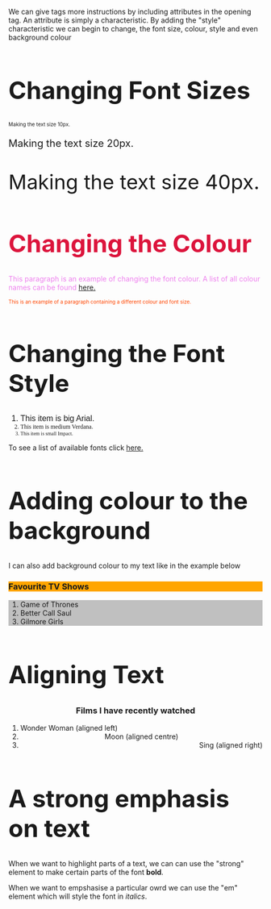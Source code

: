 <html>
	<head>
		<title>Styling the Font</title>
	</head>
	<body>
		<p>We can give tags more instructions by including attributes in the opening tag. An attribute is simply a characteristic. By adding the "style" characteristic we can begin to change, the font size, colour, style and even background colour </p>
   	 	<h1 style="font-size:48px">Changing Font Sizes</h1>
		<p style="font-size:10px">Making the text size 10px.</p>
		<p style="font-size:20px">Making the text size 20px.</p>
		<p style="font-size:40px">Making the text size 40px.</p>
		<h1 style="color: crimson; font-size:48px">Changing the Colour</h1>
		<p style="color: violet">This paragraph is an example of changing the font colour. A list of all colour names can be found <a href="https://www.w3.org/TR/css3-color/#svg-color">here.</a></p>
		<p style="color: orangered; font-size:10px">This is an example of a paragraph containing a different colour and font size.</p>
		<h1 style="font-size:48px">Changing the Font Style</h1>
		<ol>
			<li style="font-family: Arial; font-size: 16px">This item is big Arial.</li>
		 	<li style="font-family: Verdana; font-size: 12px">This item is medium Verdana.</li>
		 	<li style="font-family: Impact; font-size: 10px">This item is small Impact.</li>
		</ol>
		 <p>To see a list of available fonts click <a href="https://www.w3.org/TR/CSS21/fonts.html#generic-font-families">here.</a></p>
		<h1 style="font-size:48px">Adding colour to the background</h1>
		<p> I can also add background colour to my text like in the example below</p>
		<h3 style="background-color: orange">Favourite TV Shows</h3>
			<ol style="background-color:silver">
				<li>Game of Thrones</li>	
				<li>Better Call Saul</li>
				<li>Gilmore Girls</li>
			</ol>
		<h1 style="font-size:48px">Aligning Text</h1>
		<h3 style="text-align:center">Films I have recently watched</h3>
			<ol>
				<li style="text-align:left">Wonder Woman (aligned left)</li>	
				<li style="text-align:center">Moon (aligned centre)</li>
				<li style="text-align:right">Sing (aligned right)</li>
			</ol>	
		<h1 style="font-size:48px">A strong emphasis on text</h1>
		<p>When we want to highlight parts of a text, we can can use the "strong" element to make certain parts of the font <strong>bold</strong>. </p>
		<p> When we want to empshasise a particular owrd we can use the "em" element which will style the font in <em>italics</em>.</p>		
	</body>
</html>
